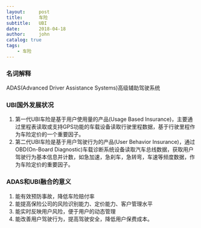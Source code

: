 ```yaml
---
layout:     post
title:      车险
subtitle:   UBI
date:       2018-04-18
author:     john
catalog: true
tags:
    - 车险
---
```

### 名词解释
ADAS(Advanced Driver Assistance Systems)高级辅助驾驶系统

### UBI国外发展状况
1. 第一代UBI车险是基于用户使用量的产品(Usage Based Insurance)，主要通过里程表读取或支持GPS功能的车载设备读取行驶里程数据，基于行驶里程作为车险定价的一个重要因子。
2. 第二代UBI车险是基于用户驾驶行为的产品(User Behavior Insurance)，通过OBD(On-Board Diagnostic)车载诊断系统设备读取汽车总线数据，获取用户驾驶行为基本信息并计数，如急加速，急刹车，急转弯，车速等频度数据，作为车险定价的重要因子。

### ADAS和UBI融合的意义
1. 能有效预防事故，降低车险赔付率
2. 能提高保险公司的风险识别能力、定价能力、客户管理水平
3. 能实时反映用户风险，便于用户的动态管理
4. 能改善用户驾驶行为，提高驾驶安全，降低用户保费成本。

